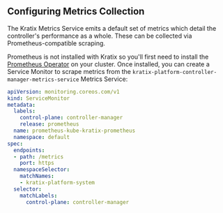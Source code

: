 ## Configuring Metrics Collection

The Kratix Metrics Service emits a default set of metrics which detail the controller's performance as a whole. These can be collected via Prometheus-compatible scraping.

Prometheus is not installed with Kratix so you'll first need to install the [Prometheus Operator](https://github.com/prometheus-operator/prometheus-operator) on your cluster. Once installed, you can create a Service Monitor to scrape metrics from the `kratix-platform-controller-manager-metrics-service` Metrics Service:

```yaml
apiVersion: monitoring.coreos.com/v1
kind: ServiceMonitor
metadata:
  labels:
    control-plane: controller-manager
    release: prometheus
  name: prometheus-kube-kratix-prometheus
  namespace: default
spec:
  endpoints:
  - path: /metrics
    port: https
  namespaceSelector:
    matchNames:
    - kratix-platform-system
  selector:
    matchLabels:
      control-plane: controller-manager
```
